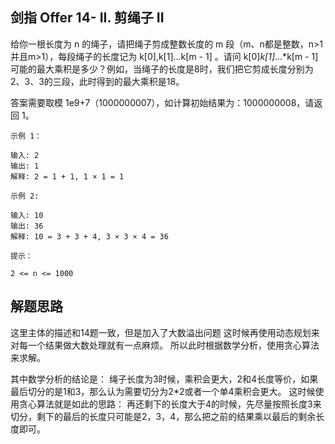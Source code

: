 ## 剑指 Offer 14- II. 剪绳子 II
给你一根长度为 n 的绳子，请把绳子剪成整数长度的 m 段（m、n都是整数，n>1并且m>1），每段绳子的长度记为 k[0],k[1]...k[m - 1] 。请问 k[0]*k[1]*...*k[m - 1] 可能的最大乘积是多少？例如，当绳子的长度是8时，我们把它剪成长度分别为2、3、3的三段，此时得到的最大乘积是18。

答案需要取模 1e9+7（1000000007），如计算初始结果为：1000000008，请返回 1。

``` 
示例 1：

输入: 2
输出: 1
解释: 2 = 1 + 1, 1 × 1 = 1
```

```
示例 2:

输入: 10
输出: 36
解释: 10 = 3 + 3 + 4, 3 × 3 × 4 = 36
```

```
提示：

2 <= n <= 1000
```

## 解题思路
这里主体的描述和14题一致，但是加入了大数溢出问题
这时候再使用动态规划来对每一个结果做大数处理就有一点麻烦。
所以此时根据数学分析，使用贪心算法来求解。

其中数学分析的结论是：
绳子长度为3时候，乘积会更大，2和4长度等价，如果最后切分的是1和3，那么认为需要切分为2*2或者一个单4乘积会更大。
这时候使用贪心算法就是如此的思路：
再还剩下的长度大于4的时候，先尽量按照长度3来切分，剩下的最后的长度只可能是2，3，4，那么把之前的结果乘以最后的剩余长度即可。